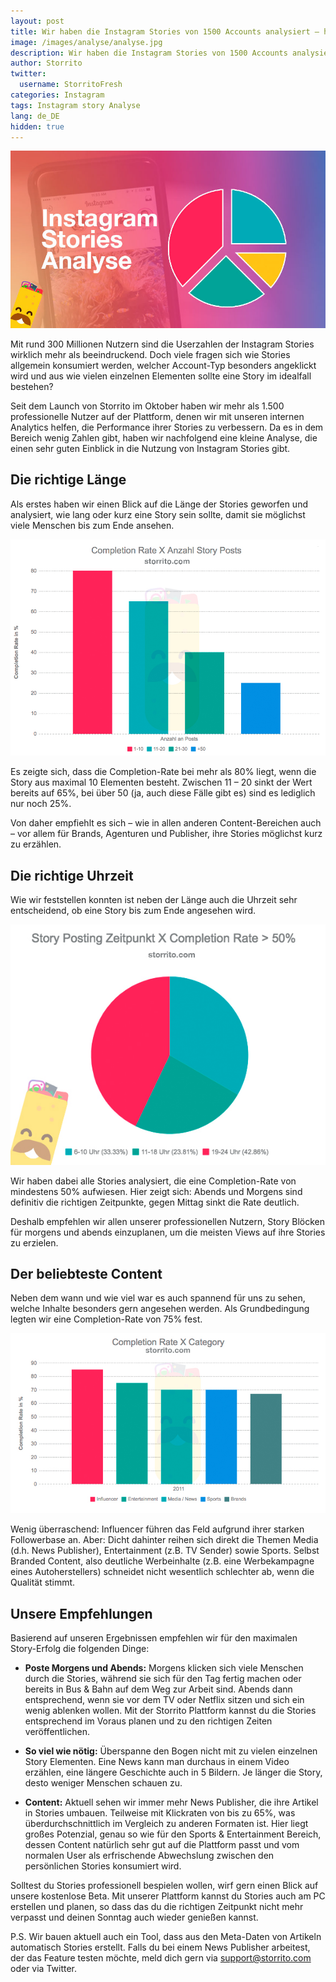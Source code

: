 ```yaml
---
layout: post
title: Wir haben die Instagram Stories von 1500 Accounts analysiert – hier ist das Ergebnis
image: /images/analyse/analyse.jpg
description: Wir haben die Instagram Stories von 1500 Accounts analysiert - hier ist das Ergebnis
author: Storrito
twitter:
  username: StorritoFresh
categories: Instagram
tags: Instagram story Analyse
lang: de_DE
hidden: true
---
```


![Analyse](/images/analyse/analyse.jpg "Wir haben die Instagram Stories von 1500 Accounts analysiert.")

Mit rund 300 Millionen Nutzern sind die Userzahlen der Instagram Stories wirklich mehr als beeindruckend. Doch viele fragen sich wie Stories allgemein konsumiert werden, welcher Account-Typ besonders angeklickt wird und aus wie vielen einzelnen Elementen sollte eine Story im idealfall bestehen?
<!--more-->

Seit dem Launch von Storrito im Oktober haben wir mehr als 1.500 professionelle Nutzer auf der Plattform, denen wir mit unseren internen Analytics helfen, die Performance ihrer Stories zu verbessern. Da es in dem Bereich wenig Zahlen gibt, haben wir nachfolgend eine kleine Analyse, die einen sehr guten Einblick in die Nutzung von Instagram Stories gibt.

## Die richtige Länge

Als erstes haben wir einen Blick auf die Länge der Stories geworfen und analysiert, wie lang oder kurz eine Story sein sollte, damit sie möglichst viele Menschen bis zum Ende ansehen.

![The right length](/images/analyse/completion-rate-length.jpg "")

Es zeigte sich, dass die Completion-Rate bei mehr als 80% liegt, wenn die Story aus maximal 10 Elementen besteht. Zwischen 11 – 20 sinkt der Wert bereits auf 65%, bei über 50 (ja, auch diese Fälle gibt es) sind es lediglich nur noch 25%.

Von daher empfiehlt es sich – wie in allen anderen Content-Bereichen auch – vor allem für Brands, Agenturen und Publisher, ihre Stories möglichst kurz zu erzählen.

## Die richtige Uhrzeit

Wie wir feststellen konnten ist neben der Länge auch die Uhrzeit sehr entscheidend, ob eine Story bis zum Ende angesehen wird.

![The right time](/images/analyse/right-time.jpg "Dir richtige Uhrzeit")

Wir haben dabei alle Stories analysiert, die eine Completion-Rate von mindestens 50% aufwiesen. Hier zeigt sich: Abends und Morgens sind definitiv die richtigen Zeitpunkte, gegen Mittag sinkt die Rate deutlich.

Deshalb empfehlen wir allen unserer professionellen Nutzern, Story Blöcken für morgens und abends einzuplanen, um die meisten Views auf ihre Stories zu erzielen.

## Der beliebteste Content

Neben dem wann und wie viel war es auch spannend für uns zu sehen, welche Inhalte besonders gern angesehen werden. Als Grundbedingung legten wir eine Completion-Rate von 75% fest.

![The right content](/images/analyse/completion-rate-content.jpg "Der beliebteste Content")

Wenig überraschend: Influencer führen das Feld aufgrund ihrer starken Followerbase an. Aber: Dicht dahinter reihen sich direkt die Themen Media (d.h. News Publisher), Entertainment (z.B. TV Sender) sowie Sports. Selbst Branded Content, also deutliche Werbeinhalte (z.B. eine Werbekampagne eines Autoherstellers) schneidet nicht wesentlich schlechter ab, wenn die Qualität stimmt.

## Unsere Empfehlungen

Basierend auf unseren Ergebnissen empfehlen wir für den maximalen Story-Erfolg die folgenden Dinge:

- **Poste Morgens und Abends:** Morgens klicken sich viele Menschen durch die Stories, während sie sich für den Tag fertig machen oder bereits in Bus & Bahn auf dem Weg zur Arbeit sind. Abends dann entsprechend, wenn sie vor dem TV oder Netflix sitzen und sich ein wenig ablenken wollen. Mit der Storrito Plattform kannst du die Stories entsprechend im Voraus planen und zu den richtigen Zeiten veröffentlichen.

- **So viel wie nötig:** Überspanne den Bogen nicht mit zu vielen einzelnen Story Elementen. Eine News kann man durchaus in einem Video erzählen, eine längere Geschichte auch in 5 Bildern. Je länger die Story, desto weniger Menschen schauen zu.

- **Content:** Aktuell sehen wir immer mehr News Publisher, die ihre Artikel in Stories umbauen. Teilweise mit Klickraten von bis zu 65%, was überdurchschnittlich im Vergleich zu anderen Formaten ist. Hier liegt großes Potenzial, genau so wie für den Sports & Entertainment Bereich, dessen Content natürlich sehr gut auf die Plattform passt und vom normalen User als erfrischende Abwechslung zwischen den persönlichen Stories konsumiert wird.

Solltest du Stories professionell bespielen wollen, wirf gern einen Blick auf unsere kostenlose Beta. Mit unserer Plattform kannst du Stories auch am PC erstellen und planen, so dass das du die richtigen Zeitpunkt nicht mehr verpasst und deinen Sonntag auch wieder genießen kannst.

P.S. Wir bauen aktuell auch ein Tool, dass aus den Meta-Daten von Artikeln automatisch Stories erstellt. Falls du bei einem News Publisher arbeitest, der das Feature testen möchte, meld dich gern via support@storrito.com oder via Twitter.
